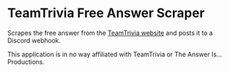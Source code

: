 # TeamTrivia Free Answer Scraper

Scrapes the free answer from the [TeamTrivia website](https://teamtrivia.com/free/) and posts it to a Discord webhook.

This application is in no way affiliated with TeamTrivia or The Answer Is... Productions.
